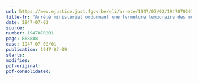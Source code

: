 ```yaml
---
url: https://www.ejustice.just.fgov.be/eli/arrete/1947/07/02/1947070201/justel
title-fr: "Arrêté ministériel ordonnant une fermeture temporaire des moulins à façon"
date: 1947-07-02
source:
number: 1947070201
page: 888888
case: 1947-07-02/01
publication: 1947-07-09
starts:
modifies:
pdf-original:
pdf-consolidated:
---
```


